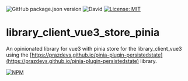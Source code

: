 ![GitHub package.json version](https://img.shields.io/github/package-json/v/thzero/library_client_vue3_store_pinia)
![David](https://img.shields.io/david/thzero/library_client_vue3_store_pinia)
[![License: MIT](https://img.shields.io/badge/License-MIT-yellow.svg)](https://opensource.org/licenses/MIT)

# library_client_vue3_store_pinia

An opinionated library for vue3 with pinia store for the library_client_vue3 using the [https://prazdevs.github.io/pinia-plugin-persistedstate](https://prazdevs.github.io/pinia-plugin-persistedstate) library.

[![NPM](https://nodei.co/npm/@thzero/library_common.png?compact=true)](https://npmjs.org/package/@thzero/library_client_vue3_store_pinia)
